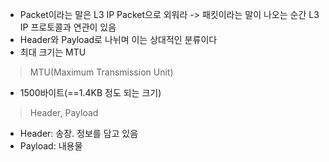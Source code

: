 - Packet이라는 말은 L3 IP Packet으로 외워라 -> 패킷이라는 말이 나오는 순간 L3 IP 프로토콜과 연관이 있음
- Header와 Payload로 나뉘며 이는 상대적인 분류이다
- 최대 크기는 MTU

> MTU(Maximum Transmission Unit)

- 1500바이트(==1.4KB 정도 되는 크기)

> Header, Payload

- Header: 송장. 정보를 담고 있음
- Payload: 내용물